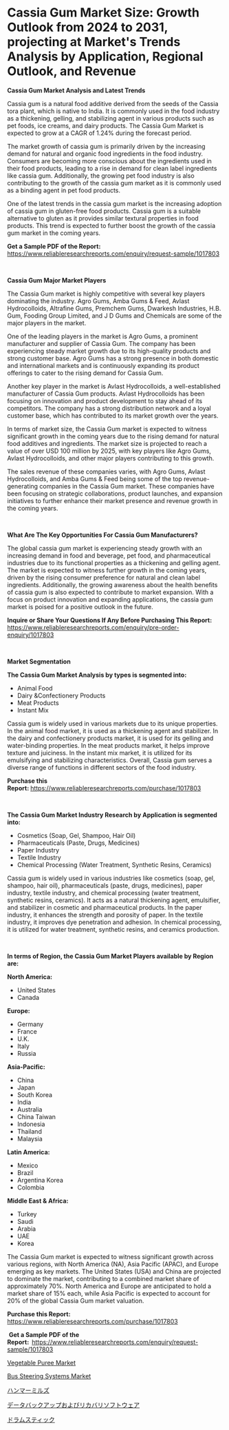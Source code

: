 <p><h1>Cassia Gum Market Size: Growth Outlook from 2024 to 2031, projecting at Market's Trends Analysis by Application, Regional Outlook, and Revenue</h1></p><p><strong>Cassia Gum Market Analysis and Latest Trends</strong></p>
<p><p>Cassia gum is a natural food additive derived from the seeds of the Cassia tora plant, which is native to India. It is commonly used in the food industry as a thickening, gelling, and stabilizing agent in various products such as pet foods, ice creams, and dairy products. The Cassia Gum Market is expected to grow at a CAGR of 1.24% during the forecast period.</p><p>The market growth of cassia gum is primarily driven by the increasing demand for natural and organic food ingredients in the food industry. Consumers are becoming more conscious about the ingredients used in their food products, leading to a rise in demand for clean label ingredients like cassia gum. Additionally, the growing pet food industry is also contributing to the growth of the cassia gum market as it is commonly used as a binding agent in pet food products.</p><p>One of the latest trends in the cassia gum market is the increasing adoption of cassia gum in gluten-free food products. Cassia gum is a suitable alternative to gluten as it provides similar textural properties in food products. This trend is expected to further boost the growth of the cassia gum market in the coming years.</p></p>
<p><strong>Get a Sample PDF of the Report:&nbsp;</strong> <a href="https://www.reliableresearchreports.com/enquiry/request-sample/1017803">https://www.reliableresearchreports.com/enquiry/request-sample/1017803</a></p>
<p>&nbsp;</p>
<p><strong>Cassia Gum Major Market Players</strong></p>
<p><p>The Cassia Gum market is highly competitive with several key players dominating the industry. Agro Gums, Amba Gums & Feed, Avlast Hydrocolloids, Altrafine Gums, Premchem Gums, Dwarkesh Industries, H.B. Gum, Fooding Group Limited, and J D Gums and Chemicals are some of the major players in the market.</p><p>One of the leading players in the market is Agro Gums, a prominent manufacturer and supplier of Cassia Gum. The company has been experiencing steady market growth due to its high-quality products and strong customer base. Agro Gums has a strong presence in both domestic and international markets and is continuously expanding its product offerings to cater to the rising demand for Cassia Gum.</p><p>Another key player in the market is Avlast Hydrocolloids, a well-established manufacturer of Cassia Gum products. Avlast Hydrocolloids has been focusing on innovation and product development to stay ahead of its competitors. The company has a strong distribution network and a loyal customer base, which has contributed to its market growth over the years.</p><p>In terms of market size, the Cassia Gum market is expected to witness significant growth in the coming years due to the rising demand for natural food additives and ingredients. The market size is projected to reach a value of over USD 100 million by 2025, with key players like Agro Gums, Avlast Hydrocolloids, and other major players contributing to this growth.</p><p>The sales revenue of these companies varies, with Agro Gums, Avlast Hydrocolloids, and Amba Gums & Feed being some of the top revenue-generating companies in the Cassia Gum market. These companies have been focusing on strategic collaborations, product launches, and expansion initiatives to further enhance their market presence and revenue growth in the coming years.</p></p>
<p>&nbsp;</p>
<p><strong>What Are The Key Opportunities For Cassia Gum Manufacturers?</strong></p>
<p><p>The global cassia gum market is experiencing steady growth with an increasing demand in food and beverage, pet food, and pharmaceutical industries due to its functional properties as a thickening and gelling agent. The market is expected to witness further growth in the coming years, driven by the rising consumer preference for natural and clean label ingredients. Additionally, the growing awareness about the health benefits of cassia gum is also expected to contribute to market expansion. With a focus on product innovation and expanding applications, the cassia gum market is poised for a positive outlook in the future.</p></p>
<p><strong>Inquire or Share Your Questions If Any Before Purchasing This Report:</strong> <a href="https://www.reliableresearchreports.com/enquiry/pre-order-enquiry/1017803">https://www.reliableresearchreports.com/enquiry/pre-order-enquiry/1017803</a></p>
<p>&nbsp;</p>
<p><strong>Market Segmentation</strong></p>
<p><strong>The Cassia Gum Market Analysis by types is segmented into:</strong></p>
<p><ul><li>Animal Food</li><li>Dairy &Confectionery Products</li><li>Meat Products</li><li>Instant Mix</li></ul></p>
<p><p>Cassia gum is widely used in various markets due to its unique properties. In the animal food market, it is used as a thickening agent and stabilizer. In the dairy and confectionery products market, it is used for its gelling and water-binding properties. In the meat products market, it helps improve texture and juiciness. In the instant mix market, it is utilized for its emulsifying and stabilizing characteristics. Overall, Cassia gum serves a diverse range of functions in different sectors of the food industry.</p></p>
<p><strong>Purchase this Report:&nbsp;</strong><a href="https://www.reliableresearchreports.com/purchase/1017803">https://www.reliableresearchreports.com/purchase/1017803</a></p>
<p>&nbsp;</p>
<p><strong>The Cassia Gum Market Industry Research by Application is segmented into:</strong></p>
<p><ul><li>Cosmetics (Soap, Gel, Shampoo, Hair Oil)</li><li>Pharmaceuticals (Paste, Drugs, Medicines)</li><li>Paper Industry</li><li>Textile Industry</li><li>Chemical Processing (Water Treatment, Synthetic Resins, Ceramics)</li></ul></p>
<p><p>Cassia gum is widely used in various industries like cosmetics (soap, gel, shampoo, hair oil), pharmaceuticals (paste, drugs, medicines), paper industry, textile industry, and chemical processing (water treatment, synthetic resins, ceramics). It acts as a natural thickening agent, emulsifier, and stabilizer in cosmetic and pharmaceutical products. In the paper industry, it enhances the strength and porosity of paper. In the textile industry, it improves dye penetration and adhesion. In chemical processing, it is utilized for water treatment, synthetic resins, and ceramics production.</p></p>
<p>&nbsp;</p>
<p><strong>In terms of Region, the Cassia Gum Market Players available by Region are:</strong></p>
<p>
    <p> <strong> North America: </strong>
        <ul>
            <li>United States</li>
            <li>Canada</li>
        </ul>
        </p> 
    <p> <strong> Europe: </strong>
        <ul>
            <li>Germany</li>
            <li>France</li>
            <li>U.K.</li>
            <li>Italy</li>
            <li>Russia</li>
        </ul>
        </p> 
    <p> <strong> Asia-Pacific: </strong>
        <ul>
            <li>China</li>
            <li>Japan</li>
            <li>South Korea</li>
            <li>India</li>
            <li>Australia</li>
            <li>China Taiwan</li>
            <li>Indonesia</li>
            <li>Thailand</li>
            <li>Malaysia</li>
        </ul>
        </p> 
    <p> <strong> Latin America: </strong>
        <ul>
            <li>Mexico</li>
            <li>Brazil</li>
            <li>Argentina Korea</li>
            <li>Colombia</li>
        </ul>
        </p> 
    <p> <strong> Middle East & Africa: </strong>
        <ul>
            <li>Turkey</li>
            <li>Saudi</li>
            <li>Arabia</li>
            <li>UAE</li>
            <li>Korea</li>
        </ul>
    </p>
    </p>
<p><p>The Cassia Gum market is expected to witness significant growth across various regions, with North America (NA), Asia Pacific (APAC), and Europe emerging as key markets. The United States (USA) and China are projected to dominate the market, contributing to a combined market share of approximately 70%. North America and Europe are anticipated to hold a market share of 15% each, while Asia Pacific is expected to account for 20% of the global Cassia Gum market valuation.</p></p>
<p><strong>Purchase this Report: </strong><a href="https://www.reliableresearchreports.com/purchase/1017803">https://www.reliableresearchreports.com/purchase/1017803</a></p>
<p>&nbsp;<strong>Get a Sample PDF of the Report:&nbsp;&nbsp;</strong><a href="https://www.reliableresearchreports.com/enquiry/request-sample/1017803">https://www.reliableresearchreports.com/enquiry/request-sample/1017803</a></p>
<p><strong></strong></p>
<p><p><a href="https://github.com/jerrycopelandthomaswsqd8q/Market-Research-Report-List-2/blob/main/vegetable-puree-market.md">Vegetable Puree Market</a></p><p><a href="https://issuu.com/reportprime-2/docs/bus-steering-systems-market-size-2030.pptx">Bus Steering Systems Market</a></p><p><a href="https://medium.com/@kyaorris56456/%E3%83%8F%E3%83%B3%E3%83%9E%E3%83%BC%E3%83%9F%E3%83%AB%E5%B8%82%E5%A0%B4%E3%81%AE%E8%A6%8F%E6%A8%A1-cagr-%E3%83%88%E3%83%AC%E3%83%B3%E3%83%89-2024%E5%B9%B4%E3%81%8B%E3%82%892030%E5%B9%B4-159b1abdaf1f">ハンマーミルズ</a></p><p><a href="https://github.com/hilmi-2a/Market-Research-Report-List-1/blob/main/339165417340.md">データバックアップおよびリカバリソフトウェア</a></p><p><a href="https://medium.com/@elmoray21/%E3%83%89%E3%83%A9%E3%83%A0%E3%82%B9%E3%83%86%E3%82%A3%E3%83%83%E3%82%AF%E3%81%AE%E5%B8%82%E5%A0%B4%E5%8B%95%E5%90%91%E3%81%A8%E5%B8%82%E5%A0%B4%E5%88%86%E6%9E%90%E3%81%AF-2024%E5%B9%B4%E3%81%8B%E3%82%892031%E5%B9%B4%E3%81%BE%E3%81%A7%E3%81%AE%E4%BA%88%E6%B8%AC%E3%81%A7%E3%81%99-df26b9c85c80">ドラムスティック</a></p></p>